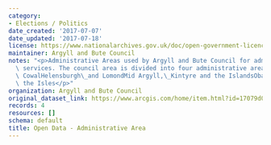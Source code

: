 ```yaml
---
category:
- Elections / Politics
date_created: '2017-07-07'
date_updated: '2017-07-18'
license: https://www.nationalarchives.gov.uk/doc/open-government-licence/version/3/
maintainer: Argyll and Bute Council
notes: "<p>Administrative Areas used by Argyll and Bute Council for administering\
  \ services. The council area is divided into four administrative areas:Bute and\
  \ CowalHelensburgh\_and LomondMid Argyll,\_Kintyre and the IslandsOban, Lorn and\
  \ the Isles</p>"
organization: Argyll and Bute Council
original_dataset_link: https://www.arcgis.com/home/item.html?id=17079d024402462788d9825b6e474da1
records: 4
resources: []
schema: default
title: Open Data - Administrative Area
---
```

